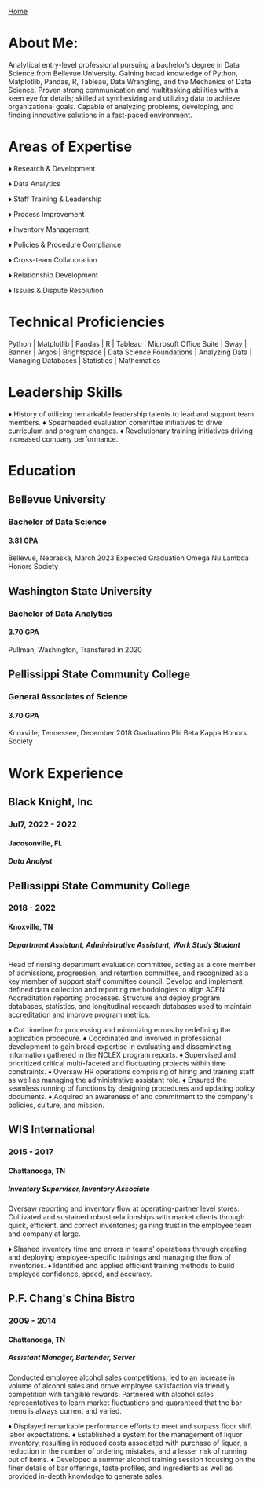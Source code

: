 [Home](https://llmechling.github.io/lara_mechling.github.io/)

# About Me: 
Analytical entry-level professional pursuing a bachelor’s degree in Data Science from Bellevue University. Gaining broad knowledge of Python, Matplotlib, Pandas, R, Tableau, Data Wrangling, and the Mechanics of Data Science. Proven strong communication and multitasking abilities with a keen eye for details; skilled at synthesizing and utilizing data to achieve organizational goals. Capable of analyzing problems, developing, and finding innovative solutions in a fast-paced environment.

# Areas of Expertise
♦	Research & Development

♦	Data Analytics

♦	Staff Training & Leadership

♦	Process Improvement

♦	Inventory Management

♦	Policies & Procedure Compliance 

♦	Cross-team Collaboration

♦	Relationship Development

♦	Issues & Dispute Resolution

# Technical Proficiencies
Python | Matplotlib | Pandas | R | Tableau | Microsoft Office Suite | Sway | Banner | Argos | Brightspace | Data Science Foundations | Analyzing Data | Managing Databases | Statistics | Mathematics

# Leadership Skills
♦	History of utilizing remarkable leadership talents to lead and support team members.
♦	Spearheaded evaluation committee initiatives to drive curriculum and program changes.
♦	Revolutionary training initiatives driving increased company performance.

# Education

## Bellevue University
### Bachelor of Data Science
#### 3.81 GPA
Bellevue, Nebraska, March 2023 Expected Graduation
Omega Nu Lambda Honors Society

## Washington State University
### Bachelor of Data Analytics
#### 3.70 GPA
Pullman, Washington, Transfered in 2020

## Pellissippi State Community College
### General Associates of Science
#### 3.70 GPA
Knoxville, Tennessee, December 2018 Graduation
Phi Beta Kappa Honors Society

# Work Experience

## Black Knight, Inc
### Jul7, 2022 - 2022
#### Jacosonville, FL
##### Data Analyst

## Pellissippi State Community College
### 2018 - 2022
#### Knoxville, TN
##### Department Assistant, Administrative Assistant, Work Study Student

Head of nursing department evaluation committee, acting as a core member of admissions, progression, and retention committee, and recognized as a key member of support staff committee council. Develop and implement defined data collection and reporting methodologies to align ACEN Accreditation reporting processes. Structure and deploy program databases, statistics, and longitudinal research databases used to maintain accreditation and improve program metrics.

♦	Cut timeline for processing and minimizing errors by redefining the application procedure.
♦	Coordinated and involved in professional development to gain broad expertise in evaluating and disseminating information gathered in the NCLEX program reports.
♦	Supervised and prioritized critical multi-faceted and fluctuating projects within time constraints.
♦	Oversaw HR operations comprising of hiring and training staff as well as managing the administrative assistant role.
♦	Ensured the seamless running of functions by designing procedures and updating policy documents.
♦	Acquired an awareness of and commitment to the company's policies, culture, and mission.

## WIS International
### 2015 - 2017
#### Chattanooga, TN
##### Inventory Supervisor, Inventory Associate

Oversaw reporting and inventory flow at operating-partner level stores. Cultivated and sustained robust relationships with market clients through quick, efficient, and correct inventories; gaining trust in the employee team and company at large.

♦	Slashed inventory time and errors in teams’ operations through creating and deploying employee-specific trainings and managing the flow of inventories.
♦	Identified and applied efficient training methods to build employee confidence, speed, and accuracy.

## P.F. Chang's China Bistro
### 2009 - 2014
#### Chattanooga, TN
##### Assistant Manager, Bartender, Server

Conducted employee alcohol sales competitions, led to an increase in volume of alcohol sales and drove employee satisfaction via friendly competition with tangible rewards. Partnered with alcohol sales representatives to learn market fluctuations and guaranteed that the bar menu is always current and varied.

♦	Displayed remarkable performance efforts to meet and surpass floor shift labor expectations.
♦	Established a system for the management of liquor inventory, resulting in reduced costs associated with purchase of liquor, a reduction in the number of ordering mistakes, and a lesser risk of running out of items.
♦	Developed a summer alcohol training session focusing on the finer details of bar offerings, taste profiles, and ingredients as well as provided in-depth knowledge to generate sales.
